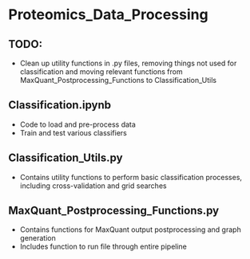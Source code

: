 # Proteomics_Data_Processing

## TODO:
* Clean up utility functions in .py files, removing things not used for classification and moving relevant functions from MaxQuant_Postprocessing_Functions to Classification_Utils

## Classification.ipynb
* Code to load and pre-process data
* Train and test various classifiers

## Classification_Utils.py
* Contains utility functions to perform basic classification processes, including cross-validation and grid searches

## MaxQuant_Postprocessing_Functions.py
* Contains functions for MaxQuant output postprocessing and graph generation
* Includes function to run file through entire pipeline
